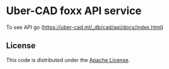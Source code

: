 # Uber-CAD foxx API service

To see API go (https://uber-cad.ml/_db/cad/api/docs/index.html)

## License

This code is distributed under the [Apache License](http://www.apache.org/licenses/LICENSE-2.0).
